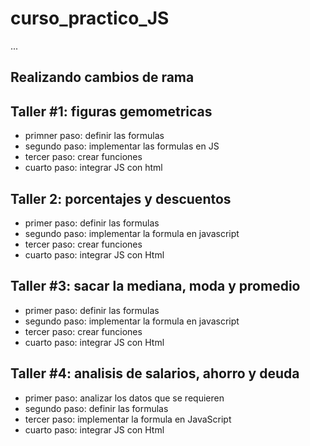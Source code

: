 # curso_practico_JS


...
## Realizando cambios de rama

## Taller #1: figuras gemometricas

- primner paso: definir las formulas
- segundo paso:  implementar las formulas en JS
- tercer paso: crear funciones
- cuarto paso: integrar JS con html

## Taller 2: porcentajes y descuentos

- primer paso: definir las formulas
- segundo paso: implementar la formula en javascript
- tercer paso: crear funciones
- cuarto paso: integrar JS con Html

## Taller #3: sacar la mediana, moda y promedio

- primer paso: definir las formulas
- segundo paso: implementar la formula en javascript
- tercer paso: crear funciones
- cuarto paso: integrar JS con Html

## Taller #4: analisis de salarios, ahorro y deuda

- primer paso: analizar los datos que se requieren
- segundo paso: definir las formulas
- tercer paso: implementar la formula en JavaScript
- cuarto paso: integrar JS con Html